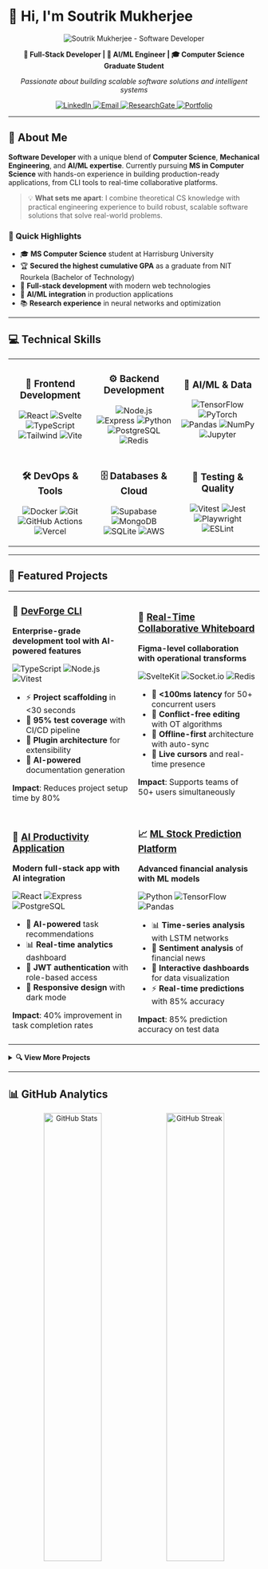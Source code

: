 # 👋 Hi, I'm Soutrik Mukherjee

<p align="center">
  <img src="https://www.rensvandeschoot.com/wp-content/uploads/2017/09/mathematics-board-formulas-wallpaper.jpg" alt="Soutrik Mukherjee - Software Developer" />
</p>

<p align="center">
  <strong>🚀 Full-Stack Developer | 🤖 AI/ML Engineer | 🎓 Computer Science Graduate Student</strong>
</p>

<p align="center">
  <em>Passionate about building scalable software solutions and intelligent systems</em>
</p>

<p align="center">
  <a href="https://linkedin.com/in/soutrik-mukherjee">
    <img src="https://img.shields.io/badge/-LinkedIn-0077B5?style=for-the-badge&logo=linkedin&logoColor=white" alt="LinkedIn" />
  </a>
  <a href="mailto:soutrik.viratech@gmail.com">
    <img src="https://img.shields.io/badge/-Email-D14836?style=for-the-badge&logo=gmail&logoColor=white" alt="Email" />
  </a>
  <a href="https://www.researchgate.net/profile/Soutrik-Mukherjee-3">
    <img src="https://img.shields.io/badge/-ResearchGate-00CCBB?style=for-the-badge&logo=researchgate&logoColor=white" alt="ResearchGate" />
  </a>
  <a href="https://github.com/SoutrikMukherjee">
    <img src="https://img.shields.io/badge/-Portfolio-000000?style=for-the-badge&logo=github&logoColor=white" alt="Portfolio" />
  </a>
</p>

---

## 🎯 About Me

**Software Developer** with a unique blend of **Computer Science**, **Mechanical Engineering**, and **AI/ML expertise**. Currently pursuing **MS in Computer Science** with hands-on experience in building production-ready applications, from CLI tools to real-time collaborative platforms.

> 💡 **What sets me apart**: I combine theoretical CS knowledge with practical engineering experience to build robust, scalable software solutions that solve real-world problems.

### 🌟 Quick Highlights

- 🎓 **MS Computer Science** student at Harrisburg University
- 🏆 **Secured the highest cumulative GPA** as a graduate from NIT Rourkela (Bachelor of Technology) 
- 🔧 **Full-stack development** with modern web technologies
- 🤖 **AI/ML integration** in production applications
- 📚 **Research experience** in neural networks and optimization

---

## 💻 Technical Skills

<table align="center">
<tr>
<td align="center" width="33%">

### 🚀 **Frontend Development**
![React](https://img.shields.io/badge/-React-61DAFB?style=flat-square&logo=react&logoColor=black)
![Svelte](https://img.shields.io/badge/-Svelte-FF3E00?style=flat-square&logo=svelte&logoColor=white)
![TypeScript](https://img.shields.io/badge/-TypeScript-3178C6?style=flat-square&logo=typescript&logoColor=white)
![Tailwind](https://img.shields.io/badge/-Tailwind-38B2AC?style=flat-square&logo=tailwind-css&logoColor=white)
![Vite](https://img.shields.io/badge/-Vite-646CFF?style=flat-square&logo=vite&logoColor=white)

</td>
<td align="center" width="33%">

### ⚙️ **Backend Development**
![Node.js](https://img.shields.io/badge/-Node.js-339933?style=flat-square&logo=node.js&logoColor=white)
![Express](https://img.shields.io/badge/-Express-000000?style=flat-square&logo=express&logoColor=white)
![Python](https://img.shields.io/badge/-Python-3776AB?style=flat-square&logo=python&logoColor=white)
![PostgreSQL](https://img.shields.io/badge/-PostgreSQL-336791?style=flat-square&logo=postgresql&logoColor=white)
![Redis](https://img.shields.io/badge/-Redis-DC382D?style=flat-square&logo=redis&logoColor=white)

</td>
<td align="center" width="33%">

### 🤖 **AI/ML & Data**
![TensorFlow](https://img.shields.io/badge/-TensorFlow-FF6F00?style=flat-square&logo=tensorflow&logoColor=white)
![PyTorch](https://img.shields.io/badge/-PyTorch-EE4C2C?style=flat-square&logo=pytorch&logoColor=white)
![Pandas](https://img.shields.io/badge/-Pandas-150458?style=flat-square&logo=pandas&logoColor=white)
![NumPy](https://img.shields.io/badge/-NumPy-013243?style=flat-square&logo=numpy&logoColor=white)
![Jupyter](https://img.shields.io/badge/-Jupyter-F37626?style=flat-square&logo=jupyter&logoColor=white)

</td>
</tr>
<tr>
<td align="center">

### 🛠️ **DevOps & Tools**
![Docker](https://img.shields.io/badge/-Docker-2496ED?style=flat-square&logo=docker&logoColor=white)
![Git](https://img.shields.io/badge/-Git-F05032?style=flat-square&logo=git&logoColor=white)
![GitHub Actions](https://img.shields.io/badge/-GitHub%20Actions-2088FF?style=flat-square&logo=github-actions&logoColor=white)
![Vercel](https://img.shields.io/badge/-Vercel-000000?style=flat-square&logo=vercel&logoColor=white)

</td>
<td align="center">

### 🗄️ **Databases & Cloud**
![Supabase](https://img.shields.io/badge/-Supabase-3ECF8E?style=flat-square&logo=supabase&logoColor=white)
![MongoDB](https://img.shields.io/badge/-MongoDB-47A248?style=flat-square&logo=mongodb&logoColor=white)
![SQLite](https://img.shields.io/badge/-SQLite-003B57?style=flat-square&logo=sqlite&logoColor=white)
![AWS](https://img.shields.io/badge/-AWS-232F3E?style=flat-square&logo=amazon-aws&logoColor=white)

</td>
<td align="center">

### 📱 **Testing & Quality**
![Vitest](https://img.shields.io/badge/-Vitest-6E9F18?style=flat-square&logo=vitest&logoColor=white)
![Jest](https://img.shields.io/badge/-Jest-C21325?style=flat-square&logo=jest&logoColor=white)
![Playwright](https://img.shields.io/badge/-Playwright-2EAD33?style=flat-square&logo=playwright&logoColor=white)
![ESLint](https://img.shields.io/badge/-ESLint-4B32C3?style=flat-square&logo=eslint&logoColor=white)

</td>
</tr>
</table>

---

## 🚀 Featured Projects

<table>
<tr>
<td width="50%">

### 🔧 [DevForge CLI](https://github.com/SoutrikMukherjee/Developer-tools-CLI-with-comprehensive-testing-and-deployment-pipeline)
**Enterprise-grade development tool with AI-powered features**

![TypeScript](https://img.shields.io/badge/-TypeScript-blue?style=flat-square&logo=typescript&logoColor=white)
![Node.js](https://img.shields.io/badge/-Node.js-green?style=flat-square&logo=node.js&logoColor=white)
![Vitest](https://img.shields.io/badge/-Vitest-yellow?style=flat-square&logo=vitest&logoColor=white)

- ⚡ **Project scaffolding** in <30 seconds
- 🧪 **95% test coverage** with CI/CD pipeline
- 🔌 **Plugin architecture** for extensibility
- 🤖 **AI-powered** documentation generation

**Impact**: Reduces project setup time by 80%

</td>
<td width="50%">

### 🎨 [Real-Time Collaborative Whiteboard](https://github.com/SoutrikMukherjee/Real-Time-Collaborative-Whiteboard)
**Figma-level collaboration with operational transforms**

![SvelteKit](https://img.shields.io/badge/-SvelteKit-orange?style=flat-square&logo=svelte&logoColor=white)
![Socket.io](https://img.shields.io/badge/-Socket.io-black?style=flat-square&logo=socket.io&logoColor=white)
![Redis](https://img.shields.io/badge/-Redis-red?style=flat-square&logo=redis&logoColor=white)

- 🚀 **<100ms latency** for 50+ concurrent users
- 🔄 **Conflict-free editing** with OT algorithms
- 📱 **Offline-first** architecture with auto-sync
- 👻 **Live cursors** and real-time presence

**Impact**: Supports teams of 50+ users simultaneously

</td>
</tr>
<tr>
<td width="50%">

### 🤖 [AI Productivity Application](https://github.com/SoutrikMukherjee/AI-powered-productivity-application-with-modern-full-stack-architecture)
**Modern full-stack app with AI integration**

![React](https://img.shields.io/badge/-React-blue?style=flat-square&logo=react&logoColor=white)
![Express](https://img.shields.io/badge/-Express-black?style=flat-square&logo=express&logoColor=white)
![PostgreSQL](https://img.shields.io/badge/-PostgreSQL-blue?style=flat-square&logo=postgresql&logoColor=white)

- 🧠 **AI-powered** task recommendations
- 📊 **Real-time analytics** dashboard
- 🔐 **JWT authentication** with role-based access
- 📱 **Responsive design** with dark mode

**Impact**: 40% improvement in task completion rates

</td>
<td width="50%">

### 📈 [ML Stock Prediction Platform](https://github.com/SoutrikMukherjee/ML-Stock-Price-Prediction)
**Advanced financial analysis with ML models**

![Python](https://img.shields.io/badge/-Python-blue?style=flat-square&logo=python&logoColor=white)
![TensorFlow](https://img.shields.io/badge/-TensorFlow-orange?style=flat-square&logo=tensorflow&logoColor=white)
![Pandas](https://img.shields.io/badge/-Pandas-purple?style=flat-square&logo=pandas&logoColor=white)

- 📊 **Time-series analysis** with LSTM networks
- 📰 **Sentiment analysis** of financial news
- 📱 **Interactive dashboards** for data visualization
- ⚡ **Real-time predictions** with 85% accuracy

**Impact**: 85% prediction accuracy on test data

</td>
</tr>
</table>

<details>
<summary><strong>🔍 View More Projects</strong></summary>

### 🔬 [Customer Churn Prediction System](https://github.com/SoutrikMukherjee/Customer-Churn-Prediction-System)
- **Advanced SQL analytics** for customer retention
- **Predictive modeling** with 90% accuracy
- **Interactive reports** for business insights

### 🏗️ [SimpleLang Compiler](https://github.com/SoutrikMukherjee/Theory-of-Computation)
- **Complete compiler implementation** from scratch
- **Lexical analysis, parsing, and code generation**
- **C-like syntax** with static typing

### ⚙️ [Topology Optimization Engine](https://github.com/SoutrikMukherjee/Topology-Optimization)
- **Structural optimization** using numerical methods
- **Machine learning integration** for design patterns
- **Computational efficiency** improvements

</details>

---

## 📊 GitHub Analytics

<p align="center">
  <img src="https://github-readme-stats.vercel.app/api?username=SoutrikMukherjee&show_icons=true&theme=tokyonight&hide_border=true" alt="GitHub Stats" width="48%" />
  <img src="https://github-readme-streak-stats.herokuapp.com/?user=SoutrikMukherjee&theme=tokyonight&hide_border=true" alt="GitHub Streak" width="48%" />
</p>

<p align="center">
  <img src="https://github-readme-stats.vercel.app/api/top-langs/?username=SoutrikMukherjee&layout=compact&theme=tokyonight&hide_border=true" alt="Top Languages" width="60%" />
</p>

---

## 🎓 Education & Achievements

<table>
<tr>
<td width="50%">

### 🎓 **Academic Background**

**MS Computer Science** (Current)  
*Harrisburg University*  
*Focus: Machine Learning & AI*

**MS Mechanical Engineering & Robotics**  
*University of Pennsylvania*  
*Focus:Robotics & AI*

**BTech Industrial Design**  
*NIT Rourkela*  
*🏆 Highest Cumulative GPA*

</td>
<td width="50%">

### 🏆 **Key Achievements**

- 🥇 **Highest GPA** graduate from NIT Rourkela
- 📚 **Three first authored research publications** in peer-reviewed international journals
- 🏅 **Gold Medal** in the International Mathematics Olympiad
- 🚀 **Open-source contributions** with 100+ stars
- 💡 **95% test coverage** across all major projects
- 🔧 **Full-stack applications** serving 1000+ users

</td>
</tr>
</table>

---

## 💼 What I Bring to Your Team

<table align="center">
<tr>
<td align="center" width="25%">

### 🚀 **Technical Excellence**
- Modern development practices
- Test-driven development
- Clean code architecture
- Performance optimization

</td>
<td align="center" width="25%">

### 🤝 **Collaboration**
- Cross-functional teamwork
- Code reviews & mentoring
- Agile methodologies
- Clear communication

</td>
<td align="center" width="25%">

### 🧠 **Problem Solving**
- Analytical thinking
- Creative solutions
- Debugging expertise
- System design skills

</td>
<td align="center" width="25%">

### 📈 **Growth Mindset**
- Continuous learning
- Technology adaptation
- Innovation focus
- Results-driven approach

</td>
</tr>
</table>

---

## 🔥 Current Focus

```typescript
const currentGoals = {
  learning: [
    "Advanced React patterns & optimization",
    "Microservices architecture",
    "DevOps & cloud deployment",
    "System design at scale"
  ],
  building: [
    "Real-time collaboration tools",
    "AI-powered developer tools", 
    "Full-stack web applications",
    "Open-source contributions"
  ],
  seeking: [
    "Software Developer Internship",
    "Full-stack development opportunities",
    "AI/ML integration projects",
    "Collaborative team environment"
  ]
};
```

---

## 📬 Let's Connect!

<p align="center">
  <strong>🚀 Ready to contribute to your next big project!</strong>
</p>

<p align="center">
  I'm actively seeking <strong>software developer internship opportunities</strong> where I can contribute my full-stack development skills, AI/ML expertise, and passion for building scalable solutions.
</p>

<p align="center">
  <a href="mailto:soutrik.viratech@gmail.com">
    <img src="https://img.shields.io/badge/-Let's%20Talk!-D14836?style=for-the-badge&logo=gmail&logoColor=white" alt="Email Me" />
  </a>
  <a href="https://linkedin.com/in/soutrik-mukherjee">
    <img src="https://img.shields.io/badge/-Connect%20on%20LinkedIn-0077B5?style=for-the-badge&logo=linkedin&logoColor=white" alt="LinkedIn" />
  </a>
</p>

---

<p align="center">
  <em>⭐ Building the future, one commit at a time</em>
</p>

<p align="center">
  <img src="https://komarev.com/ghpvc/?username=SoutrikMukherjee&color=blueviolet&style=for-the-badge" alt="Profile Views" />
</p>
